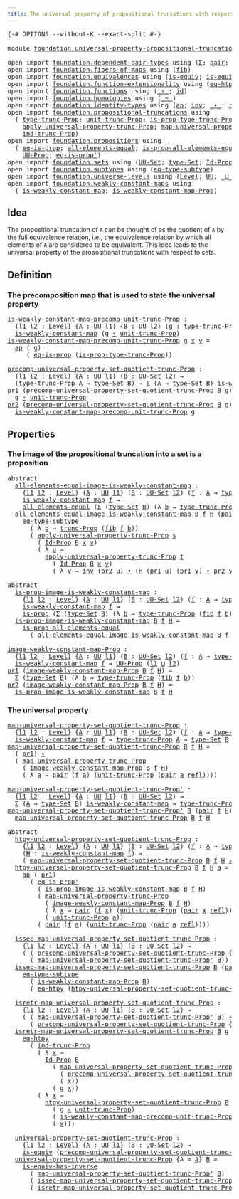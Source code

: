 ```yaml
---
title: The universal property of propositional truncations with respect to sets
---
```


<pre class="Agda"><a id="98" class="Symbol">{-#</a> <a id="102" class="Keyword">OPTIONS</a> <a id="110" class="Pragma">--without-K</a> <a id="122" class="Pragma">--exact-split</a> <a id="136" class="Symbol">#-}</a>

<a id="141" class="Keyword">module</a> <a id="148" href="foundation.universal-property-propositional-truncation-into-sets.html" class="Module">foundation.universal-property-propositional-truncation-into-sets</a> <a id="213" class="Keyword">where</a>

<a id="220" class="Keyword">open</a> <a id="225" class="Keyword">import</a> <a id="232" href="foundation.dependent-pair-types.html" class="Module">foundation.dependent-pair-types</a> <a id="264" class="Keyword">using</a> <a id="270" class="Symbol">(</a><a id="271" href="foundation-core.dependent-pair-types.html#515" class="Record">Σ</a><a id="272" class="Symbol">;</a> <a id="274" href="foundation-core.dependent-pair-types.html#588" class="InductiveConstructor">pair</a><a id="278" class="Symbol">;</a> <a id="280" href="foundation-core.dependent-pair-types.html#605" class="Field">pr1</a><a id="283" class="Symbol">;</a> <a id="285" href="foundation-core.dependent-pair-types.html#617" class="Field">pr2</a><a id="288" class="Symbol">)</a>
<a id="290" class="Keyword">open</a> <a id="295" class="Keyword">import</a> <a id="302" href="foundation.fibers-of-maps.html" class="Module">foundation.fibers-of-maps</a> <a id="328" class="Keyword">using</a> <a id="334" class="Symbol">(</a><a id="335" href="foundation-core.fibers-of-maps.html#942" class="Function">fib</a><a id="338" class="Symbol">)</a>
<a id="340" class="Keyword">open</a> <a id="345" class="Keyword">import</a> <a id="352" href="foundation.equivalences.html" class="Module">foundation.equivalences</a> <a id="376" class="Keyword">using</a> <a id="382" class="Symbol">(</a><a id="383" href="foundation-core.equivalences.html#1556" class="Function">is-equiv</a><a id="391" class="Symbol">;</a> <a id="393" href="foundation-core.equivalences.html#3013" class="Function">is-equiv-has-inverse</a><a id="413" class="Symbol">)</a>
<a id="415" class="Keyword">open</a> <a id="420" class="Keyword">import</a> <a id="427" href="foundation.function-extensionality.html" class="Module">foundation.function-extensionality</a> <a id="462" class="Keyword">using</a> <a id="468" class="Symbol">(</a><a id="469" href="foundation-core.function-extensionality.html#1463" class="Function">eq-htpy</a><a id="476" class="Symbol">)</a>
<a id="478" class="Keyword">open</a> <a id="483" class="Keyword">import</a> <a id="490" href="foundation.functions.html" class="Module">foundation.functions</a> <a id="511" class="Keyword">using</a> <a id="517" class="Symbol">(</a><a id="518" href="foundation-core.functions.html#420" class="Function Operator">_∘_</a><a id="521" class="Symbol">;</a> <a id="523" href="foundation-core.functions.html#322" class="Function">id</a><a id="525" class="Symbol">)</a>
<a id="527" class="Keyword">open</a> <a id="532" class="Keyword">import</a> <a id="539" href="foundation.homotopies.html" class="Module">foundation.homotopies</a> <a id="561" class="Keyword">using</a> <a id="567" class="Symbol">(</a><a id="568" href="foundation-core.homotopies.html#1249" class="Function Operator">_~_</a><a id="571" class="Symbol">)</a>
<a id="573" class="Keyword">open</a> <a id="578" class="Keyword">import</a> <a id="585" href="foundation.identity-types.html" class="Module">foundation.identity-types</a> <a id="611" class="Keyword">using</a> <a id="617" class="Symbol">(</a><a id="618" href="foundation-core.identity-types.html#4003" class="Function">ap</a><a id="620" class="Symbol">;</a> <a id="622" href="foundation-core.identity-types.html#2729" class="Function">inv</a><a id="625" class="Symbol">;</a> <a id="627" href="foundation-core.identity-types.html#2425" class="Function Operator">_∙_</a><a id="630" class="Symbol">;</a> <a id="632" href="foundation-core.identity-types.html#1820" class="InductiveConstructor">refl</a><a id="636" class="Symbol">)</a>
<a id="638" class="Keyword">open</a> <a id="643" class="Keyword">import</a> <a id="650" href="foundation.propositional-truncations.html" class="Module">foundation.propositional-truncations</a> <a id="687" class="Keyword">using</a>
  <a id="695" class="Symbol">(</a> <a id="697" href="foundation.propositional-truncations.html#2209" class="Function">type-trunc-Prop</a><a id="712" class="Symbol">;</a> <a id="714" href="foundation.propositional-truncations.html#2293" class="Function">unit-trunc-Prop</a><a id="729" class="Symbol">;</a> <a id="731" href="foundation.propositional-truncations.html#2388" class="Function">is-prop-type-trunc-Prop</a><a id="754" class="Symbol">;</a> <a id="756" href="foundation.propositional-truncations.html#2707" class="Function">trunc-Prop</a><a id="766" class="Symbol">;</a>
    <a id="772" href="foundation.propositional-truncations.html#5775" class="Function">apply-universal-property-trunc-Prop</a><a id="807" class="Symbol">;</a> <a id="809" href="foundation.propositional-truncations.html#5416" class="Function">map-universal-property-trunc-Prop</a><a id="842" class="Symbol">;</a>
    <a id="848" href="foundation.propositional-truncations.html#3934" class="Function">ind-trunc-Prop</a><a id="862" class="Symbol">)</a>
<a id="864" class="Keyword">open</a> <a id="869" class="Keyword">import</a> <a id="876" href="foundation.propositions.html" class="Module">foundation.propositions</a> <a id="900" class="Keyword">using</a>
  <a id="908" class="Symbol">(</a> <a id="910" href="foundation-core.propositions.html#2719" class="Function">eq-is-prop</a><a id="920" class="Symbol">;</a> <a id="922" href="foundation-core.propositions.html#2206" class="Function">all-elements-equal</a><a id="940" class="Symbol">;</a> <a id="942" href="foundation-core.propositions.html#2405" class="Function">is-prop-all-elements-equal</a><a id="968" class="Symbol">;</a> <a id="970" href="foundation-core.propositions.html#1309" class="Function">is-prop</a><a id="977" class="Symbol">;</a>
    <a id="983" href="foundation-core.propositions.html#1393" class="Function">UU-Prop</a><a id="990" class="Symbol">;</a> <a id="992" href="foundation-core.propositions.html#2620" class="Function">eq-is-prop&#39;</a><a id="1003" class="Symbol">)</a>
<a id="1005" class="Keyword">open</a> <a id="1010" class="Keyword">import</a> <a id="1017" href="foundation.sets.html" class="Module">foundation.sets</a> <a id="1033" class="Keyword">using</a> <a id="1039" class="Symbol">(</a><a id="1040" href="foundation-core.sets.html#1190" class="Function">UU-Set</a><a id="1046" class="Symbol">;</a> <a id="1048" href="foundation-core.sets.html#1304" class="Function">type-Set</a><a id="1056" class="Symbol">;</a> <a id="1058" href="foundation-core.sets.html#1420" class="Function">Id-Prop</a><a id="1065" class="Symbol">)</a>
<a id="1067" class="Keyword">open</a> <a id="1072" class="Keyword">import</a> <a id="1079" href="foundation.subtypes.html" class="Module">foundation.subtypes</a> <a id="1099" class="Keyword">using</a> <a id="1105" class="Symbol">(</a><a id="1106" href="foundation-core.subtypes.html#3455" class="Function">eq-type-subtype</a><a id="1121" class="Symbol">)</a>
<a id="1123" class="Keyword">open</a> <a id="1128" class="Keyword">import</a> <a id="1135" href="foundation.universe-levels.html" class="Module">foundation.universe-levels</a> <a id="1162" class="Keyword">using</a> <a id="1168" class="Symbol">(</a><a id="1169" href="Agda.Primitive.html#597" class="Postulate">Level</a><a id="1174" class="Symbol">;</a> <a id="1176" href="foundation-core.universe-levels.html#235" class="Primitive">UU</a><a id="1178" class="Symbol">;</a> <a id="1180" href="Agda.Primitive.html#810" class="Primitive Operator">_⊔_</a><a id="1183" class="Symbol">)</a>
<a id="1185" class="Keyword">open</a> <a id="1190" class="Keyword">import</a> <a id="1197" href="foundation.weakly-constant-maps.html" class="Module">foundation.weakly-constant-maps</a> <a id="1229" class="Keyword">using</a>
  <a id="1237" class="Symbol">(</a> <a id="1239" href="foundation.weakly-constant-maps.html#613" class="Function">is-weakly-constant-map</a><a id="1261" class="Symbol">;</a> <a id="1263" href="foundation.weakly-constant-maps.html#1055" class="Function">is-weakly-constant-map-Prop</a><a id="1290" class="Symbol">)</a>
</pre>
## Idea

The propositional truncation of `A` can be thought of as the quotient of `A` by the full equivalence relation, i.e., the equivalence relation by which all elements of `A` are considered to be equivalent. This idea leads to the universal property of the propositional truncations with respect to sets.

## Definition

### The precomposition map that is used to state the universal property

<pre class="Agda"><a id="is-weakly-constant-map-precomp-unit-trunc-Prop"></a><a id="1704" href="foundation.universal-property-propositional-truncation-into-sets.html#1704" class="Function">is-weakly-constant-map-precomp-unit-trunc-Prop</a> <a id="1751" class="Symbol">:</a>
  <a id="1755" class="Symbol">{</a><a id="1756" href="foundation.universal-property-propositional-truncation-into-sets.html#1756" class="Bound">l1</a> <a id="1759" href="foundation.universal-property-propositional-truncation-into-sets.html#1759" class="Bound">l2</a> <a id="1762" class="Symbol">:</a> <a id="1764" href="Agda.Primitive.html#597" class="Postulate">Level</a><a id="1769" class="Symbol">}</a> <a id="1771" class="Symbol">{</a><a id="1772" href="foundation.universal-property-propositional-truncation-into-sets.html#1772" class="Bound">A</a> <a id="1774" class="Symbol">:</a> <a id="1776" href="foundation-core.universe-levels.html#235" class="Primitive">UU</a> <a id="1779" href="foundation.universal-property-propositional-truncation-into-sets.html#1756" class="Bound">l1</a><a id="1781" class="Symbol">}</a> <a id="1783" class="Symbol">{</a><a id="1784" href="foundation.universal-property-propositional-truncation-into-sets.html#1784" class="Bound">B</a> <a id="1786" class="Symbol">:</a> <a id="1788" href="foundation-core.universe-levels.html#235" class="Primitive">UU</a> <a id="1791" href="foundation.universal-property-propositional-truncation-into-sets.html#1759" class="Bound">l2</a><a id="1793" class="Symbol">}</a> <a id="1795" class="Symbol">(</a><a id="1796" href="foundation.universal-property-propositional-truncation-into-sets.html#1796" class="Bound">g</a> <a id="1798" class="Symbol">:</a> <a id="1800" href="foundation.propositional-truncations.html#2209" class="Function">type-trunc-Prop</a> <a id="1816" href="foundation.universal-property-propositional-truncation-into-sets.html#1772" class="Bound">A</a> <a id="1818" class="Symbol">→</a> <a id="1820" href="foundation.universal-property-propositional-truncation-into-sets.html#1784" class="Bound">B</a><a id="1821" class="Symbol">)</a> <a id="1823" class="Symbol">→</a>
  <a id="1827" href="foundation.weakly-constant-maps.html#613" class="Function">is-weakly-constant-map</a> <a id="1850" class="Symbol">(</a><a id="1851" href="foundation.universal-property-propositional-truncation-into-sets.html#1796" class="Bound">g</a> <a id="1853" href="foundation-core.functions.html#420" class="Function Operator">∘</a> <a id="1855" href="foundation.propositional-truncations.html#2293" class="Function">unit-trunc-Prop</a><a id="1870" class="Symbol">)</a>
<a id="1872" href="foundation.universal-property-propositional-truncation-into-sets.html#1704" class="Function">is-weakly-constant-map-precomp-unit-trunc-Prop</a> <a id="1919" href="foundation.universal-property-propositional-truncation-into-sets.html#1919" class="Bound">g</a> <a id="1921" href="foundation.universal-property-propositional-truncation-into-sets.html#1921" class="Bound">x</a> <a id="1923" href="foundation.universal-property-propositional-truncation-into-sets.html#1923" class="Bound">y</a> <a id="1925" class="Symbol">=</a>
  <a id="1929" href="foundation-core.identity-types.html#4003" class="Function">ap</a> <a id="1932" class="Symbol">(</a> <a id="1934" href="foundation.universal-property-propositional-truncation-into-sets.html#1919" class="Bound">g</a><a id="1935" class="Symbol">)</a>
     <a id="1942" class="Symbol">(</a> <a id="1944" href="foundation-core.propositions.html#2719" class="Function">eq-is-prop</a> <a id="1955" class="Symbol">(</a><a id="1956" href="foundation.propositional-truncations.html#2388" class="Function">is-prop-type-trunc-Prop</a><a id="1979" class="Symbol">))</a>

<a id="precomp-universal-property-set-quotient-trunc-Prop"></a><a id="1983" href="foundation.universal-property-propositional-truncation-into-sets.html#1983" class="Function">precomp-universal-property-set-quotient-trunc-Prop</a> <a id="2034" class="Symbol">:</a>
  <a id="2038" class="Symbol">{</a><a id="2039" href="foundation.universal-property-propositional-truncation-into-sets.html#2039" class="Bound">l1</a> <a id="2042" href="foundation.universal-property-propositional-truncation-into-sets.html#2042" class="Bound">l2</a> <a id="2045" class="Symbol">:</a> <a id="2047" href="Agda.Primitive.html#597" class="Postulate">Level</a><a id="2052" class="Symbol">}</a> <a id="2054" class="Symbol">{</a><a id="2055" href="foundation.universal-property-propositional-truncation-into-sets.html#2055" class="Bound">A</a> <a id="2057" class="Symbol">:</a> <a id="2059" href="foundation-core.universe-levels.html#235" class="Primitive">UU</a> <a id="2062" href="foundation.universal-property-propositional-truncation-into-sets.html#2039" class="Bound">l1</a><a id="2064" class="Symbol">}</a> <a id="2066" class="Symbol">(</a><a id="2067" href="foundation.universal-property-propositional-truncation-into-sets.html#2067" class="Bound">B</a> <a id="2069" class="Symbol">:</a> <a id="2071" href="foundation-core.sets.html#1190" class="Function">UU-Set</a> <a id="2078" href="foundation.universal-property-propositional-truncation-into-sets.html#2042" class="Bound">l2</a><a id="2080" class="Symbol">)</a> <a id="2082" class="Symbol">→</a>
  <a id="2086" class="Symbol">(</a><a id="2087" href="foundation.propositional-truncations.html#2209" class="Function">type-trunc-Prop</a> <a id="2103" href="foundation.universal-property-propositional-truncation-into-sets.html#2055" class="Bound">A</a> <a id="2105" class="Symbol">→</a> <a id="2107" href="foundation-core.sets.html#1304" class="Function">type-Set</a> <a id="2116" href="foundation.universal-property-propositional-truncation-into-sets.html#2067" class="Bound">B</a><a id="2117" class="Symbol">)</a> <a id="2119" class="Symbol">→</a> <a id="2121" href="foundation-core.dependent-pair-types.html#515" class="Record">Σ</a> <a id="2123" class="Symbol">(</a><a id="2124" href="foundation.universal-property-propositional-truncation-into-sets.html#2055" class="Bound">A</a> <a id="2126" class="Symbol">→</a> <a id="2128" href="foundation-core.sets.html#1304" class="Function">type-Set</a> <a id="2137" href="foundation.universal-property-propositional-truncation-into-sets.html#2067" class="Bound">B</a><a id="2138" class="Symbol">)</a> <a id="2140" href="foundation.weakly-constant-maps.html#613" class="Function">is-weakly-constant-map</a>
<a id="2163" href="foundation-core.dependent-pair-types.html#605" class="Field">pr1</a> <a id="2167" class="Symbol">(</a><a id="2168" href="foundation.universal-property-propositional-truncation-into-sets.html#1983" class="Function">precomp-universal-property-set-quotient-trunc-Prop</a> <a id="2219" href="foundation.universal-property-propositional-truncation-into-sets.html#2219" class="Bound">B</a> <a id="2221" href="foundation.universal-property-propositional-truncation-into-sets.html#2221" class="Bound">g</a><a id="2222" class="Symbol">)</a> <a id="2224" class="Symbol">=</a>
  <a id="2228" href="foundation.universal-property-propositional-truncation-into-sets.html#2221" class="Bound">g</a> <a id="2230" href="foundation-core.functions.html#420" class="Function Operator">∘</a> <a id="2232" href="foundation.propositional-truncations.html#2293" class="Function">unit-trunc-Prop</a>
<a id="2248" href="foundation-core.dependent-pair-types.html#617" class="Field">pr2</a> <a id="2252" class="Symbol">(</a><a id="2253" href="foundation.universal-property-propositional-truncation-into-sets.html#1983" class="Function">precomp-universal-property-set-quotient-trunc-Prop</a> <a id="2304" href="foundation.universal-property-propositional-truncation-into-sets.html#2304" class="Bound">B</a> <a id="2306" href="foundation.universal-property-propositional-truncation-into-sets.html#2306" class="Bound">g</a><a id="2307" class="Symbol">)</a> <a id="2309" class="Symbol">=</a>
  <a id="2313" href="foundation.universal-property-propositional-truncation-into-sets.html#1704" class="Function">is-weakly-constant-map-precomp-unit-trunc-Prop</a> <a id="2360" href="foundation.universal-property-propositional-truncation-into-sets.html#2306" class="Bound">g</a>
</pre>
## Properties

### The image of the propositional truncation into a set is a proposition

<pre class="Agda"><a id="2465" class="Keyword">abstract</a>
  <a id="all-elements-equal-image-is-weakly-constant-map"></a><a id="2476" href="foundation.universal-property-propositional-truncation-into-sets.html#2476" class="Function">all-elements-equal-image-is-weakly-constant-map</a> <a id="2524" class="Symbol">:</a>
    <a id="2530" class="Symbol">{</a><a id="2531" href="foundation.universal-property-propositional-truncation-into-sets.html#2531" class="Bound">l1</a> <a id="2534" href="foundation.universal-property-propositional-truncation-into-sets.html#2534" class="Bound">l2</a> <a id="2537" class="Symbol">:</a> <a id="2539" href="Agda.Primitive.html#597" class="Postulate">Level</a><a id="2544" class="Symbol">}</a> <a id="2546" class="Symbol">{</a><a id="2547" href="foundation.universal-property-propositional-truncation-into-sets.html#2547" class="Bound">A</a> <a id="2549" class="Symbol">:</a> <a id="2551" href="foundation-core.universe-levels.html#235" class="Primitive">UU</a> <a id="2554" href="foundation.universal-property-propositional-truncation-into-sets.html#2531" class="Bound">l1</a><a id="2556" class="Symbol">}</a> <a id="2558" class="Symbol">(</a><a id="2559" href="foundation.universal-property-propositional-truncation-into-sets.html#2559" class="Bound">B</a> <a id="2561" class="Symbol">:</a> <a id="2563" href="foundation-core.sets.html#1190" class="Function">UU-Set</a> <a id="2570" href="foundation.universal-property-propositional-truncation-into-sets.html#2534" class="Bound">l2</a><a id="2572" class="Symbol">)</a> <a id="2574" class="Symbol">(</a><a id="2575" href="foundation.universal-property-propositional-truncation-into-sets.html#2575" class="Bound">f</a> <a id="2577" class="Symbol">:</a> <a id="2579" href="foundation.universal-property-propositional-truncation-into-sets.html#2547" class="Bound">A</a> <a id="2581" class="Symbol">→</a> <a id="2583" href="foundation-core.sets.html#1304" class="Function">type-Set</a> <a id="2592" href="foundation.universal-property-propositional-truncation-into-sets.html#2559" class="Bound">B</a><a id="2593" class="Symbol">)</a> <a id="2595" class="Symbol">→</a>
    <a id="2601" href="foundation.weakly-constant-maps.html#613" class="Function">is-weakly-constant-map</a> <a id="2624" href="foundation.universal-property-propositional-truncation-into-sets.html#2575" class="Bound">f</a> <a id="2626" class="Symbol">→</a>
    <a id="2632" href="foundation-core.propositions.html#2206" class="Function">all-elements-equal</a> <a id="2651" class="Symbol">(</a><a id="2652" href="foundation-core.dependent-pair-types.html#515" class="Record">Σ</a> <a id="2654" class="Symbol">(</a><a id="2655" href="foundation-core.sets.html#1304" class="Function">type-Set</a> <a id="2664" href="foundation.universal-property-propositional-truncation-into-sets.html#2559" class="Bound">B</a><a id="2665" class="Symbol">)</a> <a id="2667" class="Symbol">(λ</a> <a id="2670" href="foundation.universal-property-propositional-truncation-into-sets.html#2670" class="Bound">b</a> <a id="2672" class="Symbol">→</a> <a id="2674" href="foundation.propositional-truncations.html#2209" class="Function">type-trunc-Prop</a> <a id="2690" class="Symbol">(</a><a id="2691" href="foundation-core.fibers-of-maps.html#942" class="Function">fib</a> <a id="2695" href="foundation.universal-property-propositional-truncation-into-sets.html#2575" class="Bound">f</a> <a id="2697" href="foundation.universal-property-propositional-truncation-into-sets.html#2670" class="Bound">b</a><a id="2698" class="Symbol">)))</a>
  <a id="2704" href="foundation.universal-property-propositional-truncation-into-sets.html#2476" class="Function">all-elements-equal-image-is-weakly-constant-map</a> <a id="2752" href="foundation.universal-property-propositional-truncation-into-sets.html#2752" class="Bound">B</a> <a id="2754" href="foundation.universal-property-propositional-truncation-into-sets.html#2754" class="Bound">f</a> <a id="2756" href="foundation.universal-property-propositional-truncation-into-sets.html#2756" class="Bound">H</a> <a id="2758" class="Symbol">(</a><a id="2759" href="foundation-core.dependent-pair-types.html#588" class="InductiveConstructor">pair</a> <a id="2764" href="foundation.universal-property-propositional-truncation-into-sets.html#2764" class="Bound">x</a> <a id="2766" href="foundation.universal-property-propositional-truncation-into-sets.html#2766" class="Bound">s</a><a id="2767" class="Symbol">)</a> <a id="2769" class="Symbol">(</a><a id="2770" href="foundation-core.dependent-pair-types.html#588" class="InductiveConstructor">pair</a> <a id="2775" href="foundation.universal-property-propositional-truncation-into-sets.html#2775" class="Bound">y</a> <a id="2777" href="foundation.universal-property-propositional-truncation-into-sets.html#2777" class="Bound">t</a><a id="2778" class="Symbol">)</a> <a id="2780" class="Symbol">=</a>
    <a id="2786" href="foundation-core.subtypes.html#3455" class="Function">eq-type-subtype</a>
      <a id="2808" class="Symbol">(</a> <a id="2810" class="Symbol">λ</a> <a id="2812" href="foundation.universal-property-propositional-truncation-into-sets.html#2812" class="Bound">b</a> <a id="2814" class="Symbol">→</a> <a id="2816" href="foundation.propositional-truncations.html#2707" class="Function">trunc-Prop</a> <a id="2827" class="Symbol">(</a><a id="2828" href="foundation-core.fibers-of-maps.html#942" class="Function">fib</a> <a id="2832" href="foundation.universal-property-propositional-truncation-into-sets.html#2754" class="Bound">f</a> <a id="2834" href="foundation.universal-property-propositional-truncation-into-sets.html#2812" class="Bound">b</a><a id="2835" class="Symbol">))</a>
      <a id="2844" class="Symbol">(</a> <a id="2846" href="foundation.propositional-truncations.html#5775" class="Function">apply-universal-property-trunc-Prop</a> <a id="2882" href="foundation.universal-property-propositional-truncation-into-sets.html#2766" class="Bound">s</a>
        <a id="2892" class="Symbol">(</a> <a id="2894" href="foundation-core.sets.html#1420" class="Function">Id-Prop</a> <a id="2902" href="foundation.universal-property-propositional-truncation-into-sets.html#2752" class="Bound">B</a> <a id="2904" href="foundation.universal-property-propositional-truncation-into-sets.html#2764" class="Bound">x</a> <a id="2906" href="foundation.universal-property-propositional-truncation-into-sets.html#2775" class="Bound">y</a><a id="2907" class="Symbol">)</a>
        <a id="2917" class="Symbol">(</a> <a id="2919" class="Symbol">λ</a> <a id="2921" href="foundation.universal-property-propositional-truncation-into-sets.html#2921" class="Bound">u</a> <a id="2923" class="Symbol">→</a>
          <a id="2935" href="foundation.propositional-truncations.html#5775" class="Function">apply-universal-property-trunc-Prop</a> <a id="2971" href="foundation.universal-property-propositional-truncation-into-sets.html#2777" class="Bound">t</a>
            <a id="2985" class="Symbol">(</a> <a id="2987" href="foundation-core.sets.html#1420" class="Function">Id-Prop</a> <a id="2995" href="foundation.universal-property-propositional-truncation-into-sets.html#2752" class="Bound">B</a> <a id="2997" href="foundation.universal-property-propositional-truncation-into-sets.html#2764" class="Bound">x</a> <a id="2999" href="foundation.universal-property-propositional-truncation-into-sets.html#2775" class="Bound">y</a><a id="3000" class="Symbol">)</a>
            <a id="3014" class="Symbol">(</a> <a id="3016" class="Symbol">λ</a> <a id="3018" href="foundation.universal-property-propositional-truncation-into-sets.html#3018" class="Bound">v</a> <a id="3020" class="Symbol">→</a> <a id="3022" href="foundation-core.identity-types.html#2729" class="Function">inv</a> <a id="3026" class="Symbol">(</a><a id="3027" href="foundation-core.dependent-pair-types.html#617" class="Field">pr2</a> <a id="3031" href="foundation.universal-property-propositional-truncation-into-sets.html#2921" class="Bound">u</a><a id="3032" class="Symbol">)</a> <a id="3034" href="foundation-core.identity-types.html#2425" class="Function Operator">∙</a> <a id="3036" class="Symbol">(</a><a id="3037" href="foundation.universal-property-propositional-truncation-into-sets.html#2756" class="Bound">H</a> <a id="3039" class="Symbol">(</a><a id="3040" href="foundation-core.dependent-pair-types.html#605" class="Field">pr1</a> <a id="3044" href="foundation.universal-property-propositional-truncation-into-sets.html#2921" class="Bound">u</a><a id="3045" class="Symbol">)</a> <a id="3047" class="Symbol">(</a><a id="3048" href="foundation-core.dependent-pair-types.html#605" class="Field">pr1</a> <a id="3052" href="foundation.universal-property-propositional-truncation-into-sets.html#3018" class="Bound">v</a><a id="3053" class="Symbol">)</a> <a id="3055" href="foundation-core.identity-types.html#2425" class="Function Operator">∙</a> <a id="3057" href="foundation-core.dependent-pair-types.html#617" class="Field">pr2</a> <a id="3061" href="foundation.universal-property-propositional-truncation-into-sets.html#3018" class="Bound">v</a><a id="3062" class="Symbol">))))</a>

<a id="3068" class="Keyword">abstract</a>
  <a id="is-prop-image-is-weakly-constant-map"></a><a id="3079" href="foundation.universal-property-propositional-truncation-into-sets.html#3079" class="Function">is-prop-image-is-weakly-constant-map</a> <a id="3116" class="Symbol">:</a>
    <a id="3122" class="Symbol">{</a><a id="3123" href="foundation.universal-property-propositional-truncation-into-sets.html#3123" class="Bound">l1</a> <a id="3126" href="foundation.universal-property-propositional-truncation-into-sets.html#3126" class="Bound">l2</a> <a id="3129" class="Symbol">:</a> <a id="3131" href="Agda.Primitive.html#597" class="Postulate">Level</a><a id="3136" class="Symbol">}</a> <a id="3138" class="Symbol">{</a><a id="3139" href="foundation.universal-property-propositional-truncation-into-sets.html#3139" class="Bound">A</a> <a id="3141" class="Symbol">:</a> <a id="3143" href="foundation-core.universe-levels.html#235" class="Primitive">UU</a> <a id="3146" href="foundation.universal-property-propositional-truncation-into-sets.html#3123" class="Bound">l1</a><a id="3148" class="Symbol">}</a> <a id="3150" class="Symbol">(</a><a id="3151" href="foundation.universal-property-propositional-truncation-into-sets.html#3151" class="Bound">B</a> <a id="3153" class="Symbol">:</a> <a id="3155" href="foundation-core.sets.html#1190" class="Function">UU-Set</a> <a id="3162" href="foundation.universal-property-propositional-truncation-into-sets.html#3126" class="Bound">l2</a><a id="3164" class="Symbol">)</a> <a id="3166" class="Symbol">(</a><a id="3167" href="foundation.universal-property-propositional-truncation-into-sets.html#3167" class="Bound">f</a> <a id="3169" class="Symbol">:</a> <a id="3171" href="foundation.universal-property-propositional-truncation-into-sets.html#3139" class="Bound">A</a> <a id="3173" class="Symbol">→</a> <a id="3175" href="foundation-core.sets.html#1304" class="Function">type-Set</a> <a id="3184" href="foundation.universal-property-propositional-truncation-into-sets.html#3151" class="Bound">B</a><a id="3185" class="Symbol">)</a> <a id="3187" class="Symbol">→</a>
    <a id="3193" href="foundation.weakly-constant-maps.html#613" class="Function">is-weakly-constant-map</a> <a id="3216" href="foundation.universal-property-propositional-truncation-into-sets.html#3167" class="Bound">f</a> <a id="3218" class="Symbol">→</a>
    <a id="3224" href="foundation-core.propositions.html#1309" class="Function">is-prop</a> <a id="3232" class="Symbol">(</a><a id="3233" href="foundation-core.dependent-pair-types.html#515" class="Record">Σ</a> <a id="3235" class="Symbol">(</a><a id="3236" href="foundation-core.sets.html#1304" class="Function">type-Set</a> <a id="3245" href="foundation.universal-property-propositional-truncation-into-sets.html#3151" class="Bound">B</a><a id="3246" class="Symbol">)</a> <a id="3248" class="Symbol">(λ</a> <a id="3251" href="foundation.universal-property-propositional-truncation-into-sets.html#3251" class="Bound">b</a> <a id="3253" class="Symbol">→</a> <a id="3255" href="foundation.propositional-truncations.html#2209" class="Function">type-trunc-Prop</a> <a id="3271" class="Symbol">(</a><a id="3272" href="foundation-core.fibers-of-maps.html#942" class="Function">fib</a> <a id="3276" href="foundation.universal-property-propositional-truncation-into-sets.html#3167" class="Bound">f</a> <a id="3278" href="foundation.universal-property-propositional-truncation-into-sets.html#3251" class="Bound">b</a><a id="3279" class="Symbol">)))</a>
  <a id="3285" href="foundation.universal-property-propositional-truncation-into-sets.html#3079" class="Function">is-prop-image-is-weakly-constant-map</a> <a id="3322" href="foundation.universal-property-propositional-truncation-into-sets.html#3322" class="Bound">B</a> <a id="3324" href="foundation.universal-property-propositional-truncation-into-sets.html#3324" class="Bound">f</a> <a id="3326" href="foundation.universal-property-propositional-truncation-into-sets.html#3326" class="Bound">H</a> <a id="3328" class="Symbol">=</a>
    <a id="3334" href="foundation-core.propositions.html#2405" class="Function">is-prop-all-elements-equal</a>
      <a id="3367" class="Symbol">(</a> <a id="3369" href="foundation.universal-property-propositional-truncation-into-sets.html#2476" class="Function">all-elements-equal-image-is-weakly-constant-map</a> <a id="3417" href="foundation.universal-property-propositional-truncation-into-sets.html#3322" class="Bound">B</a> <a id="3419" href="foundation.universal-property-propositional-truncation-into-sets.html#3324" class="Bound">f</a> <a id="3421" href="foundation.universal-property-propositional-truncation-into-sets.html#3326" class="Bound">H</a><a id="3422" class="Symbol">)</a>

<a id="image-weakly-constant-map-Prop"></a><a id="3425" href="foundation.universal-property-propositional-truncation-into-sets.html#3425" class="Function">image-weakly-constant-map-Prop</a> <a id="3456" class="Symbol">:</a>
  <a id="3460" class="Symbol">{</a><a id="3461" href="foundation.universal-property-propositional-truncation-into-sets.html#3461" class="Bound">l1</a> <a id="3464" href="foundation.universal-property-propositional-truncation-into-sets.html#3464" class="Bound">l2</a> <a id="3467" class="Symbol">:</a> <a id="3469" href="Agda.Primitive.html#597" class="Postulate">Level</a><a id="3474" class="Symbol">}</a> <a id="3476" class="Symbol">{</a><a id="3477" href="foundation.universal-property-propositional-truncation-into-sets.html#3477" class="Bound">A</a> <a id="3479" class="Symbol">:</a> <a id="3481" href="foundation-core.universe-levels.html#235" class="Primitive">UU</a> <a id="3484" href="foundation.universal-property-propositional-truncation-into-sets.html#3461" class="Bound">l1</a><a id="3486" class="Symbol">}</a> <a id="3488" class="Symbol">(</a><a id="3489" href="foundation.universal-property-propositional-truncation-into-sets.html#3489" class="Bound">B</a> <a id="3491" class="Symbol">:</a> <a id="3493" href="foundation-core.sets.html#1190" class="Function">UU-Set</a> <a id="3500" href="foundation.universal-property-propositional-truncation-into-sets.html#3464" class="Bound">l2</a><a id="3502" class="Symbol">)</a> <a id="3504" class="Symbol">(</a><a id="3505" href="foundation.universal-property-propositional-truncation-into-sets.html#3505" class="Bound">f</a> <a id="3507" class="Symbol">:</a> <a id="3509" href="foundation.universal-property-propositional-truncation-into-sets.html#3477" class="Bound">A</a> <a id="3511" class="Symbol">→</a> <a id="3513" href="foundation-core.sets.html#1304" class="Function">type-Set</a> <a id="3522" href="foundation.universal-property-propositional-truncation-into-sets.html#3489" class="Bound">B</a><a id="3523" class="Symbol">)</a> <a id="3525" class="Symbol">→</a>
  <a id="3529" href="foundation.weakly-constant-maps.html#613" class="Function">is-weakly-constant-map</a> <a id="3552" href="foundation.universal-property-propositional-truncation-into-sets.html#3505" class="Bound">f</a> <a id="3554" class="Symbol">→</a> <a id="3556" href="foundation-core.propositions.html#1393" class="Function">UU-Prop</a> <a id="3564" class="Symbol">(</a><a id="3565" href="foundation.universal-property-propositional-truncation-into-sets.html#3461" class="Bound">l1</a> <a id="3568" href="Agda.Primitive.html#810" class="Primitive Operator">⊔</a> <a id="3570" href="foundation.universal-property-propositional-truncation-into-sets.html#3464" class="Bound">l2</a><a id="3572" class="Symbol">)</a>
<a id="3574" href="foundation-core.dependent-pair-types.html#605" class="Field">pr1</a> <a id="3578" class="Symbol">(</a><a id="3579" href="foundation.universal-property-propositional-truncation-into-sets.html#3425" class="Function">image-weakly-constant-map-Prop</a> <a id="3610" href="foundation.universal-property-propositional-truncation-into-sets.html#3610" class="Bound">B</a> <a id="3612" href="foundation.universal-property-propositional-truncation-into-sets.html#3612" class="Bound">f</a> <a id="3614" href="foundation.universal-property-propositional-truncation-into-sets.html#3614" class="Bound">H</a><a id="3615" class="Symbol">)</a> <a id="3617" class="Symbol">=</a>
  <a id="3621" href="foundation-core.dependent-pair-types.html#515" class="Record">Σ</a> <a id="3623" class="Symbol">(</a><a id="3624" href="foundation-core.sets.html#1304" class="Function">type-Set</a> <a id="3633" href="foundation.universal-property-propositional-truncation-into-sets.html#3610" class="Bound">B</a><a id="3634" class="Symbol">)</a> <a id="3636" class="Symbol">(λ</a> <a id="3639" href="foundation.universal-property-propositional-truncation-into-sets.html#3639" class="Bound">b</a> <a id="3641" class="Symbol">→</a> <a id="3643" href="foundation.propositional-truncations.html#2209" class="Function">type-trunc-Prop</a> <a id="3659" class="Symbol">(</a><a id="3660" href="foundation-core.fibers-of-maps.html#942" class="Function">fib</a> <a id="3664" href="foundation.universal-property-propositional-truncation-into-sets.html#3612" class="Bound">f</a> <a id="3666" href="foundation.universal-property-propositional-truncation-into-sets.html#3639" class="Bound">b</a><a id="3667" class="Symbol">))</a>
<a id="3670" href="foundation-core.dependent-pair-types.html#617" class="Field">pr2</a> <a id="3674" class="Symbol">(</a><a id="3675" href="foundation.universal-property-propositional-truncation-into-sets.html#3425" class="Function">image-weakly-constant-map-Prop</a> <a id="3706" href="foundation.universal-property-propositional-truncation-into-sets.html#3706" class="Bound">B</a> <a id="3708" href="foundation.universal-property-propositional-truncation-into-sets.html#3708" class="Bound">f</a> <a id="3710" href="foundation.universal-property-propositional-truncation-into-sets.html#3710" class="Bound">H</a><a id="3711" class="Symbol">)</a> <a id="3713" class="Symbol">=</a>
  <a id="3717" href="foundation.universal-property-propositional-truncation-into-sets.html#3079" class="Function">is-prop-image-is-weakly-constant-map</a> <a id="3754" href="foundation.universal-property-propositional-truncation-into-sets.html#3706" class="Bound">B</a> <a id="3756" href="foundation.universal-property-propositional-truncation-into-sets.html#3708" class="Bound">f</a> <a id="3758" href="foundation.universal-property-propositional-truncation-into-sets.html#3710" class="Bound">H</a>
</pre>
### The universal property

<pre class="Agda"><a id="map-universal-property-set-quotient-trunc-Prop"></a><a id="3801" href="foundation.universal-property-propositional-truncation-into-sets.html#3801" class="Function">map-universal-property-set-quotient-trunc-Prop</a> <a id="3848" class="Symbol">:</a>
  <a id="3852" class="Symbol">{</a><a id="3853" href="foundation.universal-property-propositional-truncation-into-sets.html#3853" class="Bound">l1</a> <a id="3856" href="foundation.universal-property-propositional-truncation-into-sets.html#3856" class="Bound">l2</a> <a id="3859" class="Symbol">:</a> <a id="3861" href="Agda.Primitive.html#597" class="Postulate">Level</a><a id="3866" class="Symbol">}</a> <a id="3868" class="Symbol">{</a><a id="3869" href="foundation.universal-property-propositional-truncation-into-sets.html#3869" class="Bound">A</a> <a id="3871" class="Symbol">:</a> <a id="3873" href="foundation-core.universe-levels.html#235" class="Primitive">UU</a> <a id="3876" href="foundation.universal-property-propositional-truncation-into-sets.html#3853" class="Bound">l1</a><a id="3878" class="Symbol">}</a> <a id="3880" class="Symbol">(</a><a id="3881" href="foundation.universal-property-propositional-truncation-into-sets.html#3881" class="Bound">B</a> <a id="3883" class="Symbol">:</a> <a id="3885" href="foundation-core.sets.html#1190" class="Function">UU-Set</a> <a id="3892" href="foundation.universal-property-propositional-truncation-into-sets.html#3856" class="Bound">l2</a><a id="3894" class="Symbol">)</a> <a id="3896" class="Symbol">(</a><a id="3897" href="foundation.universal-property-propositional-truncation-into-sets.html#3897" class="Bound">f</a> <a id="3899" class="Symbol">:</a> <a id="3901" href="foundation.universal-property-propositional-truncation-into-sets.html#3869" class="Bound">A</a> <a id="3903" class="Symbol">→</a> <a id="3905" href="foundation-core.sets.html#1304" class="Function">type-Set</a> <a id="3914" href="foundation.universal-property-propositional-truncation-into-sets.html#3881" class="Bound">B</a><a id="3915" class="Symbol">)</a> <a id="3917" class="Symbol">→</a>
  <a id="3921" href="foundation.weakly-constant-maps.html#613" class="Function">is-weakly-constant-map</a> <a id="3944" href="foundation.universal-property-propositional-truncation-into-sets.html#3897" class="Bound">f</a> <a id="3946" class="Symbol">→</a> <a id="3948" href="foundation.propositional-truncations.html#2209" class="Function">type-trunc-Prop</a> <a id="3964" href="foundation.universal-property-propositional-truncation-into-sets.html#3869" class="Bound">A</a> <a id="3966" class="Symbol">→</a> <a id="3968" href="foundation-core.sets.html#1304" class="Function">type-Set</a> <a id="3977" href="foundation.universal-property-propositional-truncation-into-sets.html#3881" class="Bound">B</a>
<a id="3979" href="foundation.universal-property-propositional-truncation-into-sets.html#3801" class="Function">map-universal-property-set-quotient-trunc-Prop</a> <a id="4026" href="foundation.universal-property-propositional-truncation-into-sets.html#4026" class="Bound">B</a> <a id="4028" href="foundation.universal-property-propositional-truncation-into-sets.html#4028" class="Bound">f</a> <a id="4030" href="foundation.universal-property-propositional-truncation-into-sets.html#4030" class="Bound">H</a> <a id="4032" class="Symbol">=</a>
  <a id="4036" class="Symbol">(</a> <a id="4038" href="foundation-core.dependent-pair-types.html#605" class="Field">pr1</a><a id="4041" class="Symbol">)</a> <a id="4043" href="foundation-core.functions.html#420" class="Function Operator">∘</a>
  <a id="4047" class="Symbol">(</a> <a id="4049" href="foundation.propositional-truncations.html#5416" class="Function">map-universal-property-trunc-Prop</a>
    <a id="4087" class="Symbol">(</a> <a id="4089" href="foundation.universal-property-propositional-truncation-into-sets.html#3425" class="Function">image-weakly-constant-map-Prop</a> <a id="4120" href="foundation.universal-property-propositional-truncation-into-sets.html#4026" class="Bound">B</a> <a id="4122" href="foundation.universal-property-propositional-truncation-into-sets.html#4028" class="Bound">f</a> <a id="4124" href="foundation.universal-property-propositional-truncation-into-sets.html#4030" class="Bound">H</a><a id="4125" class="Symbol">)</a>
    <a id="4131" class="Symbol">(</a> <a id="4133" class="Symbol">λ</a> <a id="4135" href="foundation.universal-property-propositional-truncation-into-sets.html#4135" class="Bound">a</a> <a id="4137" class="Symbol">→</a> <a id="4139" href="foundation-core.dependent-pair-types.html#588" class="InductiveConstructor">pair</a> <a id="4144" class="Symbol">(</a><a id="4145" href="foundation.universal-property-propositional-truncation-into-sets.html#4028" class="Bound">f</a> <a id="4147" href="foundation.universal-property-propositional-truncation-into-sets.html#4135" class="Bound">a</a><a id="4148" class="Symbol">)</a> <a id="4150" class="Symbol">(</a><a id="4151" href="foundation.propositional-truncations.html#2293" class="Function">unit-trunc-Prop</a> <a id="4167" class="Symbol">(</a><a id="4168" href="foundation-core.dependent-pair-types.html#588" class="InductiveConstructor">pair</a> <a id="4173" href="foundation.universal-property-propositional-truncation-into-sets.html#4135" class="Bound">a</a> <a id="4175" href="foundation-core.identity-types.html#1820" class="InductiveConstructor">refl</a><a id="4179" class="Symbol">))))</a>

<a id="map-universal-property-set-quotient-trunc-Prop&#39;"></a><a id="4185" href="foundation.universal-property-propositional-truncation-into-sets.html#4185" class="Function">map-universal-property-set-quotient-trunc-Prop&#39;</a> <a id="4233" class="Symbol">:</a>
  <a id="4237" class="Symbol">{</a><a id="4238" href="foundation.universal-property-propositional-truncation-into-sets.html#4238" class="Bound">l1</a> <a id="4241" href="foundation.universal-property-propositional-truncation-into-sets.html#4241" class="Bound">l2</a> <a id="4244" class="Symbol">:</a> <a id="4246" href="Agda.Primitive.html#597" class="Postulate">Level</a><a id="4251" class="Symbol">}</a> <a id="4253" class="Symbol">{</a><a id="4254" href="foundation.universal-property-propositional-truncation-into-sets.html#4254" class="Bound">A</a> <a id="4256" class="Symbol">:</a> <a id="4258" href="foundation-core.universe-levels.html#235" class="Primitive">UU</a> <a id="4261" href="foundation.universal-property-propositional-truncation-into-sets.html#4238" class="Bound">l1</a><a id="4263" class="Symbol">}</a> <a id="4265" class="Symbol">(</a><a id="4266" href="foundation.universal-property-propositional-truncation-into-sets.html#4266" class="Bound">B</a> <a id="4268" class="Symbol">:</a> <a id="4270" href="foundation-core.sets.html#1190" class="Function">UU-Set</a> <a id="4277" href="foundation.universal-property-propositional-truncation-into-sets.html#4241" class="Bound">l2</a><a id="4279" class="Symbol">)</a> <a id="4281" class="Symbol">→</a>
  <a id="4285" href="foundation-core.dependent-pair-types.html#515" class="Record">Σ</a> <a id="4287" class="Symbol">(</a><a id="4288" href="foundation.universal-property-propositional-truncation-into-sets.html#4254" class="Bound">A</a> <a id="4290" class="Symbol">→</a> <a id="4292" href="foundation-core.sets.html#1304" class="Function">type-Set</a> <a id="4301" href="foundation.universal-property-propositional-truncation-into-sets.html#4266" class="Bound">B</a><a id="4302" class="Symbol">)</a> <a id="4304" href="foundation.weakly-constant-maps.html#613" class="Function">is-weakly-constant-map</a> <a id="4327" class="Symbol">→</a> <a id="4329" href="foundation.propositional-truncations.html#2209" class="Function">type-trunc-Prop</a> <a id="4345" href="foundation.universal-property-propositional-truncation-into-sets.html#4254" class="Bound">A</a> <a id="4347" class="Symbol">→</a> <a id="4349" href="foundation-core.sets.html#1304" class="Function">type-Set</a> <a id="4358" href="foundation.universal-property-propositional-truncation-into-sets.html#4266" class="Bound">B</a>
<a id="4360" href="foundation.universal-property-propositional-truncation-into-sets.html#4185" class="Function">map-universal-property-set-quotient-trunc-Prop&#39;</a> <a id="4408" href="foundation.universal-property-propositional-truncation-into-sets.html#4408" class="Bound">B</a> <a id="4410" class="Symbol">(</a><a id="4411" href="foundation-core.dependent-pair-types.html#588" class="InductiveConstructor">pair</a> <a id="4416" href="foundation.universal-property-propositional-truncation-into-sets.html#4416" class="Bound">f</a> <a id="4418" href="foundation.universal-property-propositional-truncation-into-sets.html#4418" class="Bound">H</a><a id="4419" class="Symbol">)</a> <a id="4421" class="Symbol">=</a>
  <a id="4425" href="foundation.universal-property-propositional-truncation-into-sets.html#3801" class="Function">map-universal-property-set-quotient-trunc-Prop</a> <a id="4472" href="foundation.universal-property-propositional-truncation-into-sets.html#4408" class="Bound">B</a> <a id="4474" href="foundation.universal-property-propositional-truncation-into-sets.html#4416" class="Bound">f</a> <a id="4476" href="foundation.universal-property-propositional-truncation-into-sets.html#4418" class="Bound">H</a>

<a id="4479" class="Keyword">abstract</a>
  <a id="htpy-universal-property-set-quotient-trunc-Prop"></a><a id="4490" href="foundation.universal-property-propositional-truncation-into-sets.html#4490" class="Function">htpy-universal-property-set-quotient-trunc-Prop</a> <a id="4538" class="Symbol">:</a>
    <a id="4544" class="Symbol">{</a><a id="4545" href="foundation.universal-property-propositional-truncation-into-sets.html#4545" class="Bound">l1</a> <a id="4548" href="foundation.universal-property-propositional-truncation-into-sets.html#4548" class="Bound">l2</a> <a id="4551" class="Symbol">:</a> <a id="4553" href="Agda.Primitive.html#597" class="Postulate">Level</a><a id="4558" class="Symbol">}</a> <a id="4560" class="Symbol">{</a><a id="4561" href="foundation.universal-property-propositional-truncation-into-sets.html#4561" class="Bound">A</a> <a id="4563" class="Symbol">:</a> <a id="4565" href="foundation-core.universe-levels.html#235" class="Primitive">UU</a> <a id="4568" href="foundation.universal-property-propositional-truncation-into-sets.html#4545" class="Bound">l1</a><a id="4570" class="Symbol">}</a> <a id="4572" class="Symbol">(</a><a id="4573" href="foundation.universal-property-propositional-truncation-into-sets.html#4573" class="Bound">B</a> <a id="4575" class="Symbol">:</a> <a id="4577" href="foundation-core.sets.html#1190" class="Function">UU-Set</a> <a id="4584" href="foundation.universal-property-propositional-truncation-into-sets.html#4548" class="Bound">l2</a><a id="4586" class="Symbol">)</a> <a id="4588" class="Symbol">(</a><a id="4589" href="foundation.universal-property-propositional-truncation-into-sets.html#4589" class="Bound">f</a> <a id="4591" class="Symbol">:</a> <a id="4593" href="foundation.universal-property-propositional-truncation-into-sets.html#4561" class="Bound">A</a> <a id="4595" class="Symbol">→</a> <a id="4597" href="foundation-core.sets.html#1304" class="Function">type-Set</a> <a id="4606" href="foundation.universal-property-propositional-truncation-into-sets.html#4573" class="Bound">B</a><a id="4607" class="Symbol">)</a> <a id="4609" class="Symbol">→</a>
    <a id="4615" class="Symbol">(</a><a id="4616" href="foundation.universal-property-propositional-truncation-into-sets.html#4616" class="Bound">H</a> <a id="4618" class="Symbol">:</a> <a id="4620" href="foundation.weakly-constant-maps.html#613" class="Function">is-weakly-constant-map</a> <a id="4643" href="foundation.universal-property-propositional-truncation-into-sets.html#4589" class="Bound">f</a><a id="4644" class="Symbol">)</a> <a id="4646" class="Symbol">→</a>
    <a id="4652" class="Symbol">(</a> <a id="4654" href="foundation.universal-property-propositional-truncation-into-sets.html#3801" class="Function">map-universal-property-set-quotient-trunc-Prop</a> <a id="4701" href="foundation.universal-property-propositional-truncation-into-sets.html#4573" class="Bound">B</a> <a id="4703" href="foundation.universal-property-propositional-truncation-into-sets.html#4589" class="Bound">f</a> <a id="4705" href="foundation.universal-property-propositional-truncation-into-sets.html#4616" class="Bound">H</a> <a id="4707" href="foundation-core.functions.html#420" class="Function Operator">∘</a> <a id="4709" href="foundation.propositional-truncations.html#2293" class="Function">unit-trunc-Prop</a><a id="4724" class="Symbol">)</a> <a id="4726" href="foundation-core.homotopies.html#1249" class="Function Operator">~</a> <a id="4728" href="foundation.universal-property-propositional-truncation-into-sets.html#4589" class="Bound">f</a>
  <a id="4732" href="foundation.universal-property-propositional-truncation-into-sets.html#4490" class="Function">htpy-universal-property-set-quotient-trunc-Prop</a> <a id="4780" href="foundation.universal-property-propositional-truncation-into-sets.html#4780" class="Bound">B</a> <a id="4782" href="foundation.universal-property-propositional-truncation-into-sets.html#4782" class="Bound">f</a> <a id="4784" href="foundation.universal-property-propositional-truncation-into-sets.html#4784" class="Bound">H</a> <a id="4786" href="foundation.universal-property-propositional-truncation-into-sets.html#4786" class="Bound">a</a> <a id="4788" class="Symbol">=</a>
    <a id="4794" href="foundation-core.identity-types.html#4003" class="Function">ap</a> <a id="4797" class="Symbol">(</a> <a id="4799" href="foundation-core.dependent-pair-types.html#605" class="Field">pr1</a><a id="4802" class="Symbol">)</a>
      <a id="4810" class="Symbol">(</a> <a id="4812" href="foundation-core.propositions.html#2620" class="Function">eq-is-prop&#39;</a>
        <a id="4832" class="Symbol">(</a> <a id="4834" href="foundation.universal-property-propositional-truncation-into-sets.html#3079" class="Function">is-prop-image-is-weakly-constant-map</a> <a id="4871" href="foundation.universal-property-propositional-truncation-into-sets.html#4780" class="Bound">B</a> <a id="4873" href="foundation.universal-property-propositional-truncation-into-sets.html#4782" class="Bound">f</a> <a id="4875" href="foundation.universal-property-propositional-truncation-into-sets.html#4784" class="Bound">H</a><a id="4876" class="Symbol">)</a>
        <a id="4886" class="Symbol">(</a> <a id="4888" href="foundation.propositional-truncations.html#5416" class="Function">map-universal-property-trunc-Prop</a>
          <a id="4932" class="Symbol">(</a> <a id="4934" href="foundation.universal-property-propositional-truncation-into-sets.html#3425" class="Function">image-weakly-constant-map-Prop</a> <a id="4965" href="foundation.universal-property-propositional-truncation-into-sets.html#4780" class="Bound">B</a> <a id="4967" href="foundation.universal-property-propositional-truncation-into-sets.html#4782" class="Bound">f</a> <a id="4969" href="foundation.universal-property-propositional-truncation-into-sets.html#4784" class="Bound">H</a><a id="4970" class="Symbol">)</a>
          <a id="4982" class="Symbol">(</a> <a id="4984" class="Symbol">λ</a> <a id="4986" href="foundation.universal-property-propositional-truncation-into-sets.html#4986" class="Bound">x</a> <a id="4988" class="Symbol">→</a> <a id="4990" href="foundation-core.dependent-pair-types.html#588" class="InductiveConstructor">pair</a> <a id="4995" class="Symbol">(</a><a id="4996" href="foundation.universal-property-propositional-truncation-into-sets.html#4782" class="Bound">f</a> <a id="4998" href="foundation.universal-property-propositional-truncation-into-sets.html#4986" class="Bound">x</a><a id="4999" class="Symbol">)</a> <a id="5001" class="Symbol">(</a><a id="5002" href="foundation.propositional-truncations.html#2293" class="Function">unit-trunc-Prop</a> <a id="5018" class="Symbol">(</a><a id="5019" href="foundation-core.dependent-pair-types.html#588" class="InductiveConstructor">pair</a> <a id="5024" href="foundation.universal-property-propositional-truncation-into-sets.html#4986" class="Bound">x</a> <a id="5026" href="foundation-core.identity-types.html#1820" class="InductiveConstructor">refl</a><a id="5030" class="Symbol">)))</a>
          <a id="5044" class="Symbol">(</a> <a id="5046" href="foundation.propositional-truncations.html#2293" class="Function">unit-trunc-Prop</a> <a id="5062" href="foundation.universal-property-propositional-truncation-into-sets.html#4786" class="Bound">a</a><a id="5063" class="Symbol">))</a>
        <a id="5074" class="Symbol">(</a> <a id="5076" href="foundation-core.dependent-pair-types.html#588" class="InductiveConstructor">pair</a> <a id="5081" class="Symbol">(</a><a id="5082" href="foundation.universal-property-propositional-truncation-into-sets.html#4782" class="Bound">f</a> <a id="5084" href="foundation.universal-property-propositional-truncation-into-sets.html#4786" class="Bound">a</a><a id="5085" class="Symbol">)</a> <a id="5087" class="Symbol">(</a><a id="5088" href="foundation.propositional-truncations.html#2293" class="Function">unit-trunc-Prop</a> <a id="5104" class="Symbol">(</a><a id="5105" href="foundation-core.dependent-pair-types.html#588" class="InductiveConstructor">pair</a> <a id="5110" href="foundation.universal-property-propositional-truncation-into-sets.html#4786" class="Bound">a</a> <a id="5112" href="foundation-core.identity-types.html#1820" class="InductiveConstructor">refl</a><a id="5116" class="Symbol">))))</a>
  
  <a id="issec-map-universal-property-set-quotient-trunc-Prop"></a><a id="5126" href="foundation.universal-property-propositional-truncation-into-sets.html#5126" class="Function">issec-map-universal-property-set-quotient-trunc-Prop</a> <a id="5179" class="Symbol">:</a>
    <a id="5185" class="Symbol">{</a><a id="5186" href="foundation.universal-property-propositional-truncation-into-sets.html#5186" class="Bound">l1</a> <a id="5189" href="foundation.universal-property-propositional-truncation-into-sets.html#5189" class="Bound">l2</a> <a id="5192" class="Symbol">:</a> <a id="5194" href="Agda.Primitive.html#597" class="Postulate">Level</a><a id="5199" class="Symbol">}</a> <a id="5201" class="Symbol">{</a><a id="5202" href="foundation.universal-property-propositional-truncation-into-sets.html#5202" class="Bound">A</a> <a id="5204" class="Symbol">:</a> <a id="5206" href="foundation-core.universe-levels.html#235" class="Primitive">UU</a> <a id="5209" href="foundation.universal-property-propositional-truncation-into-sets.html#5186" class="Bound">l1</a><a id="5211" class="Symbol">}</a> <a id="5213" class="Symbol">(</a><a id="5214" href="foundation.universal-property-propositional-truncation-into-sets.html#5214" class="Bound">B</a> <a id="5216" class="Symbol">:</a> <a id="5218" href="foundation-core.sets.html#1190" class="Function">UU-Set</a> <a id="5225" href="foundation.universal-property-propositional-truncation-into-sets.html#5189" class="Bound">l2</a><a id="5227" class="Symbol">)</a> <a id="5229" class="Symbol">→</a>
    <a id="5235" class="Symbol">(</a> <a id="5237" class="Symbol">(</a> <a id="5239" href="foundation.universal-property-propositional-truncation-into-sets.html#1983" class="Function">precomp-universal-property-set-quotient-trunc-Prop</a> <a id="5290" class="Symbol">{</a><a id="5291" class="Argument">A</a> <a id="5293" class="Symbol">=</a> <a id="5295" href="foundation.universal-property-propositional-truncation-into-sets.html#5202" class="Bound">A</a><a id="5296" class="Symbol">}</a> <a id="5298" href="foundation.universal-property-propositional-truncation-into-sets.html#5214" class="Bound">B</a><a id="5299" class="Symbol">)</a> <a id="5301" href="foundation-core.functions.html#420" class="Function Operator">∘</a>
      <a id="5309" class="Symbol">(</a> <a id="5311" href="foundation.universal-property-propositional-truncation-into-sets.html#4185" class="Function">map-universal-property-set-quotient-trunc-Prop&#39;</a> <a id="5359" href="foundation.universal-property-propositional-truncation-into-sets.html#5214" class="Bound">B</a><a id="5360" class="Symbol">))</a> <a id="5363" href="foundation-core.homotopies.html#1249" class="Function Operator">~</a> <a id="5365" href="foundation-core.functions.html#322" class="Function">id</a>
  <a id="5370" href="foundation.universal-property-propositional-truncation-into-sets.html#5126" class="Function">issec-map-universal-property-set-quotient-trunc-Prop</a> <a id="5423" href="foundation.universal-property-propositional-truncation-into-sets.html#5423" class="Bound">B</a> <a id="5425" class="Symbol">(</a><a id="5426" href="foundation-core.dependent-pair-types.html#588" class="InductiveConstructor">pair</a> <a id="5431" href="foundation.universal-property-propositional-truncation-into-sets.html#5431" class="Bound">f</a> <a id="5433" href="foundation.universal-property-propositional-truncation-into-sets.html#5433" class="Bound">H</a><a id="5434" class="Symbol">)</a> <a id="5436" class="Symbol">=</a>
    <a id="5442" href="foundation-core.subtypes.html#3455" class="Function">eq-type-subtype</a>
      <a id="5464" class="Symbol">(</a> <a id="5466" href="foundation.weakly-constant-maps.html#1055" class="Function">is-weakly-constant-map-Prop</a> <a id="5494" href="foundation.universal-property-propositional-truncation-into-sets.html#5423" class="Bound">B</a><a id="5495" class="Symbol">)</a>
      <a id="5503" class="Symbol">(</a> <a id="5505" href="foundation-core.function-extensionality.html#1463" class="Function">eq-htpy</a> <a id="5513" class="Symbol">(</a><a id="5514" href="foundation.universal-property-propositional-truncation-into-sets.html#4490" class="Function">htpy-universal-property-set-quotient-trunc-Prop</a> <a id="5562" href="foundation.universal-property-propositional-truncation-into-sets.html#5423" class="Bound">B</a> <a id="5564" href="foundation.universal-property-propositional-truncation-into-sets.html#5431" class="Bound">f</a> <a id="5566" href="foundation.universal-property-propositional-truncation-into-sets.html#5433" class="Bound">H</a><a id="5567" class="Symbol">))</a>

  <a id="isretr-map-universal-property-set-quotient-trunc-Prop"></a><a id="5573" href="foundation.universal-property-propositional-truncation-into-sets.html#5573" class="Function">isretr-map-universal-property-set-quotient-trunc-Prop</a> <a id="5627" class="Symbol">:</a>
    <a id="5633" class="Symbol">{</a><a id="5634" href="foundation.universal-property-propositional-truncation-into-sets.html#5634" class="Bound">l1</a> <a id="5637" href="foundation.universal-property-propositional-truncation-into-sets.html#5637" class="Bound">l2</a> <a id="5640" class="Symbol">:</a> <a id="5642" href="Agda.Primitive.html#597" class="Postulate">Level</a><a id="5647" class="Symbol">}</a> <a id="5649" class="Symbol">{</a><a id="5650" href="foundation.universal-property-propositional-truncation-into-sets.html#5650" class="Bound">A</a> <a id="5652" class="Symbol">:</a> <a id="5654" href="foundation-core.universe-levels.html#235" class="Primitive">UU</a> <a id="5657" href="foundation.universal-property-propositional-truncation-into-sets.html#5634" class="Bound">l1</a><a id="5659" class="Symbol">}</a> <a id="5661" class="Symbol">(</a><a id="5662" href="foundation.universal-property-propositional-truncation-into-sets.html#5662" class="Bound">B</a> <a id="5664" class="Symbol">:</a> <a id="5666" href="foundation-core.sets.html#1190" class="Function">UU-Set</a> <a id="5673" href="foundation.universal-property-propositional-truncation-into-sets.html#5637" class="Bound">l2</a><a id="5675" class="Symbol">)</a> <a id="5677" class="Symbol">→</a>
    <a id="5683" class="Symbol">(</a> <a id="5685" class="Symbol">(</a> <a id="5687" href="foundation.universal-property-propositional-truncation-into-sets.html#4185" class="Function">map-universal-property-set-quotient-trunc-Prop&#39;</a> <a id="5735" href="foundation.universal-property-propositional-truncation-into-sets.html#5662" class="Bound">B</a><a id="5736" class="Symbol">)</a> <a id="5738" href="foundation-core.functions.html#420" class="Function Operator">∘</a>
      <a id="5746" class="Symbol">(</a> <a id="5748" href="foundation.universal-property-propositional-truncation-into-sets.html#1983" class="Function">precomp-universal-property-set-quotient-trunc-Prop</a> <a id="5799" class="Symbol">{</a><a id="5800" class="Argument">A</a> <a id="5802" class="Symbol">=</a> <a id="5804" href="foundation.universal-property-propositional-truncation-into-sets.html#5650" class="Bound">A</a><a id="5805" class="Symbol">}</a> <a id="5807" href="foundation.universal-property-propositional-truncation-into-sets.html#5662" class="Bound">B</a><a id="5808" class="Symbol">))</a> <a id="5811" href="foundation-core.homotopies.html#1249" class="Function Operator">~</a> <a id="5813" href="foundation-core.functions.html#322" class="Function">id</a>
  <a id="5818" href="foundation.universal-property-propositional-truncation-into-sets.html#5573" class="Function">isretr-map-universal-property-set-quotient-trunc-Prop</a> <a id="5872" href="foundation.universal-property-propositional-truncation-into-sets.html#5872" class="Bound">B</a> <a id="5874" href="foundation.universal-property-propositional-truncation-into-sets.html#5874" class="Bound">g</a> <a id="5876" class="Symbol">=</a>
    <a id="5882" href="foundation-core.function-extensionality.html#1463" class="Function">eq-htpy</a>
      <a id="5896" class="Symbol">(</a> <a id="5898" href="foundation.propositional-truncations.html#3934" class="Function">ind-trunc-Prop</a>
        <a id="5921" class="Symbol">(</a> <a id="5923" class="Symbol">λ</a> <a id="5925" href="foundation.universal-property-propositional-truncation-into-sets.html#5925" class="Bound">x</a> <a id="5927" class="Symbol">→</a>
          <a id="5939" href="foundation-core.sets.html#1420" class="Function">Id-Prop</a> <a id="5947" href="foundation.universal-property-propositional-truncation-into-sets.html#5872" class="Bound">B</a>
            <a id="5961" class="Symbol">(</a> <a id="5963" href="foundation.universal-property-propositional-truncation-into-sets.html#4185" class="Function">map-universal-property-set-quotient-trunc-Prop&#39;</a> <a id="6011" href="foundation.universal-property-propositional-truncation-into-sets.html#5872" class="Bound">B</a>
              <a id="6027" class="Symbol">(</a> <a id="6029" href="foundation.universal-property-propositional-truncation-into-sets.html#1983" class="Function">precomp-universal-property-set-quotient-trunc-Prop</a> <a id="6080" href="foundation.universal-property-propositional-truncation-into-sets.html#5872" class="Bound">B</a> <a id="6082" href="foundation.universal-property-propositional-truncation-into-sets.html#5874" class="Bound">g</a><a id="6083" class="Symbol">)</a>
              <a id="6099" class="Symbol">(</a> <a id="6101" href="foundation.universal-property-propositional-truncation-into-sets.html#5925" class="Bound">x</a><a id="6102" class="Symbol">))</a>
            <a id="6117" class="Symbol">(</a> <a id="6119" href="foundation.universal-property-propositional-truncation-into-sets.html#5874" class="Bound">g</a> <a id="6121" href="foundation.universal-property-propositional-truncation-into-sets.html#5925" class="Bound">x</a><a id="6122" class="Symbol">))</a>
        <a id="6133" class="Symbol">(</a> <a id="6135" class="Symbol">λ</a> <a id="6137" href="foundation.universal-property-propositional-truncation-into-sets.html#6137" class="Bound">x</a> <a id="6139" class="Symbol">→</a>
          <a id="6151" href="foundation.universal-property-propositional-truncation-into-sets.html#4490" class="Function">htpy-universal-property-set-quotient-trunc-Prop</a> <a id="6199" href="foundation.universal-property-propositional-truncation-into-sets.html#5872" class="Bound">B</a>
            <a id="6213" class="Symbol">(</a> <a id="6215" href="foundation.universal-property-propositional-truncation-into-sets.html#5874" class="Bound">g</a> <a id="6217" href="foundation-core.functions.html#420" class="Function Operator">∘</a> <a id="6219" href="foundation.propositional-truncations.html#2293" class="Function">unit-trunc-Prop</a><a id="6234" class="Symbol">)</a>
            <a id="6248" class="Symbol">(</a> <a id="6250" href="foundation.universal-property-propositional-truncation-into-sets.html#1704" class="Function">is-weakly-constant-map-precomp-unit-trunc-Prop</a> <a id="6297" href="foundation.universal-property-propositional-truncation-into-sets.html#5874" class="Bound">g</a><a id="6298" class="Symbol">)</a>
            <a id="6312" class="Symbol">(</a> <a id="6314" href="foundation.universal-property-propositional-truncation-into-sets.html#6137" class="Bound">x</a><a id="6315" class="Symbol">)))</a>
  
  <a id="universal-property-set-quotient-trunc-Prop"></a><a id="6324" href="foundation.universal-property-propositional-truncation-into-sets.html#6324" class="Function">universal-property-set-quotient-trunc-Prop</a> <a id="6367" class="Symbol">:</a>
    <a id="6373" class="Symbol">{</a><a id="6374" href="foundation.universal-property-propositional-truncation-into-sets.html#6374" class="Bound">l1</a> <a id="6377" href="foundation.universal-property-propositional-truncation-into-sets.html#6377" class="Bound">l2</a> <a id="6380" class="Symbol">:</a> <a id="6382" href="Agda.Primitive.html#597" class="Postulate">Level</a><a id="6387" class="Symbol">}</a> <a id="6389" class="Symbol">{</a><a id="6390" href="foundation.universal-property-propositional-truncation-into-sets.html#6390" class="Bound">A</a> <a id="6392" class="Symbol">:</a> <a id="6394" href="foundation-core.universe-levels.html#235" class="Primitive">UU</a> <a id="6397" href="foundation.universal-property-propositional-truncation-into-sets.html#6374" class="Bound">l1</a><a id="6399" class="Symbol">}</a> <a id="6401" class="Symbol">(</a><a id="6402" href="foundation.universal-property-propositional-truncation-into-sets.html#6402" class="Bound">B</a> <a id="6404" class="Symbol">:</a> <a id="6406" href="foundation-core.sets.html#1190" class="Function">UU-Set</a> <a id="6413" href="foundation.universal-property-propositional-truncation-into-sets.html#6377" class="Bound">l2</a><a id="6415" class="Symbol">)</a> <a id="6417" class="Symbol">→</a>
    <a id="6423" href="foundation-core.equivalences.html#1556" class="Function">is-equiv</a> <a id="6432" class="Symbol">(</a><a id="6433" href="foundation.universal-property-propositional-truncation-into-sets.html#1983" class="Function">precomp-universal-property-set-quotient-trunc-Prop</a> <a id="6484" class="Symbol">{</a><a id="6485" class="Argument">A</a> <a id="6487" class="Symbol">=</a> <a id="6489" href="foundation.universal-property-propositional-truncation-into-sets.html#6390" class="Bound">A</a><a id="6490" class="Symbol">}</a> <a id="6492" href="foundation.universal-property-propositional-truncation-into-sets.html#6402" class="Bound">B</a><a id="6493" class="Symbol">)</a>
  <a id="6497" href="foundation.universal-property-propositional-truncation-into-sets.html#6324" class="Function">universal-property-set-quotient-trunc-Prop</a> <a id="6540" class="Symbol">{</a><a id="6541" class="Argument">A</a> <a id="6543" class="Symbol">=</a> <a id="6545" href="foundation.universal-property-propositional-truncation-into-sets.html#6545" class="Bound">A</a><a id="6546" class="Symbol">}</a> <a id="6548" href="foundation.universal-property-propositional-truncation-into-sets.html#6548" class="Bound">B</a> <a id="6550" class="Symbol">=</a>
    <a id="6556" href="foundation-core.equivalences.html#3013" class="Function">is-equiv-has-inverse</a>
      <a id="6583" class="Symbol">(</a> <a id="6585" href="foundation.universal-property-propositional-truncation-into-sets.html#4185" class="Function">map-universal-property-set-quotient-trunc-Prop&#39;</a> <a id="6633" href="foundation.universal-property-propositional-truncation-into-sets.html#6548" class="Bound">B</a><a id="6634" class="Symbol">)</a>
      <a id="6642" class="Symbol">(</a> <a id="6644" href="foundation.universal-property-propositional-truncation-into-sets.html#5126" class="Function">issec-map-universal-property-set-quotient-trunc-Prop</a> <a id="6697" href="foundation.universal-property-propositional-truncation-into-sets.html#6548" class="Bound">B</a><a id="6698" class="Symbol">)</a>
      <a id="6706" class="Symbol">(</a> <a id="6708" href="foundation.universal-property-propositional-truncation-into-sets.html#5573" class="Function">isretr-map-universal-property-set-quotient-trunc-Prop</a> <a id="6762" href="foundation.universal-property-propositional-truncation-into-sets.html#6548" class="Bound">B</a><a id="6763" class="Symbol">)</a>
</pre>